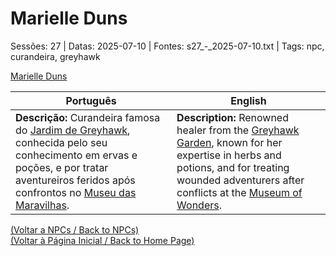 
# Marielle Duns

Sessões: 27 | Datas: 2025-07-10 | Fontes: s27_-_2025-07-10.txt | Tags: npc, curandeira, greyhawk

[Marielle Duns](marielle_duns.png)

| Português | English |
|-----------|---------|
| **Descrição:** Curandeira famosa do [Jardim de Greyhawk](jardim_greyhawk.md), conhecida pelo seu conhecimento em ervas e poções, e por tratar aventureiros feridos após confrontos no [Museu das Maravilhas](museu_das_maravilhas_naturais_e_arcanas_de_greyhawk.md). | **Description:** Renowned healer from the [Greyhawk Garden](jardim_greyhawk.md), known for her expertise in herbs and potions, and for treating wounded adventurers after conflicts at the [Museum of Wonders](museu_das_maravilhas_naturais_e_arcanas_de_greyhawk.md). |

[(Voltar a NPCs / Back to NPCs)](npcs_list.md)  
[(Voltar à Página Inicial / Back to Home Page)](home.md)



















